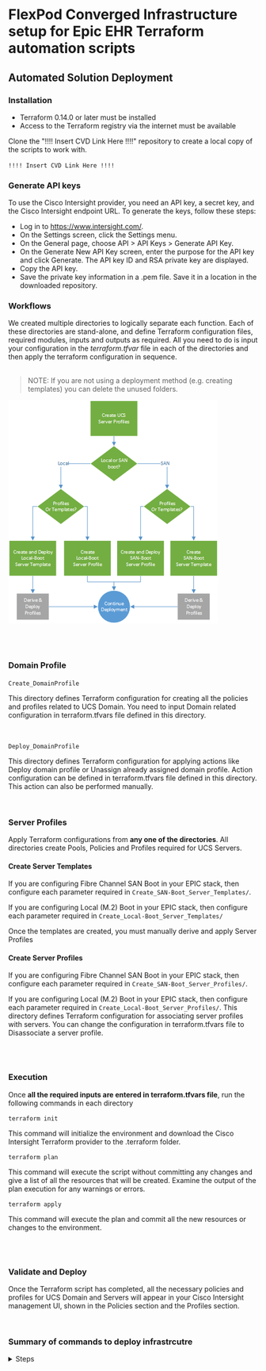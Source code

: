# FlexPod Converged Infrastructure setup for Epic EHR Terraform automation scripts  

## Automated Solution Deployment

### Installation

- Terraform 0.14.0 or later must be installed
- Access to the Terraform registry via the internet must be available

Clone the "!!!! Insert CVD Link Here !!!!"  repository to create a local copy of the scripts to work with.


`!!!! Insert CVD Link Here !!!!`


### Generate API keys

To use the Cisco Intersight provider, you need an API key, a secret key, and the Cisco Intersight endpoint URL. To generate the keys, follow these steps:
- Log in to https://www.intersight.com/.
- On the Settings screen, click the Settings menu.
- On the General page, choose API > API Keys > Generate API Key.
- On the Generate New API Key screen, enter the purpose for the API key and click Generate. The API key ID and RSA private key are displayed.
- Copy the API key.
- Save the private key information in a .pem file. Save it in a location in the downloaded repository.






### Workflows

We created multiple directories to logically separate each function. Each of these directories are stand-alone, and define Terraform configuration files, required modules, inputs and outputs as required. All you need to do is input your configuration in the *terraform.tfvar* file in each of the directories and then apply the terraform configuration in sequence.  
<br />
>NOTE: If you are not using a deployment method (e.g. creating templates) you can delete the unused folders. 

![Terraform Flow Diagram](../images/TF_Flow.png)


 
<br />
<br />

### Domain Profile 

`Create_DomainProfile`

This directory defines Terraform configuration for creating all the policies and profiles related to UCS Domain. 
You need to input Domain related configuration in terraform.tfvars file defined in this directory.

<br />


`Deploy_DomainProfile`

This directory defines Terraform configuration for applying actions like Deploy domain profile or Unassign already assigned domain profile. 
Action configuration can be defined in terraform.tfvars file defined in this directory. This action can also be performed manually.


<br />

### Server Profiles  

Apply Terraform configurations from **any one of the directories**. All directories create Pools, Policies and Profiles required for UCS Servers.  

#### Create Server Templates 

If you are configuring Fibre Channel SAN Boot in your EPIC stack, then configure each parameter required in `Create_SAN-Boot_Server_Templates/`.


If you are configuring Local (M.2) Boot in your EPIC stack, then configure each parameter required in `Create_Local-Boot_Server_Templates/` 

Once the templates are created, you must manually derive and apply Server Profiles


#### Create Server Profiles

If you are configuring Fibre Channel SAN Boot in your EPIC stack, then configure each parameter required in `Create_SAN-Boot_Server_Profiles/`.


If you are configuring Local (M.2) Boot in your EPIC stack, then configure each parameter required in `Create_Local-Boot_Server_Profiles/`. This directory defines Terraform configuration for associating server profiles with servers. 
You can change the configuration in terraform.tfvars file to Disassociate a server profile. 


<br />
<br />


### Execution
Once **all the required inputs are entered in terraform.tfvars file**, run the following commands in each directory
```
terraform init
```
This command will initialize the environment and download the Cisco Intersight Terraform provider to the .terraform folder.
```
terraform plan
```
This command will execute the script without committing any changes and give a list of all the resources that will be created. Examine the output of the plan execution for any warnings or errors.
```
terraform apply
```
This command will execute the plan and commit all the new resources or changes to the environment.

<br />
<br />


### Validate and Deploy
Once the Terraform script has completed, all the necessary policies and profiles for UCS Domain and Servers will appear in your Cisco Intersight management UI, shown in the Policies section and the Profiles section.

<br />

### Summary of commands to deploy infrastrcutre
<details><summary>Steps</summary>
<p>
Just to summarize, in each of the directories:
  <br />
(X) Chose the type of deployment (Templates or Profiles) you wish to use, and the boot method (SAN-boot or Local-Boot). Remove uneeded directories. 
  <br />
(X) Update "terraform.tfvars" file with required configuration
  <br />
(X) Run "Terraform commands" (init/plan/apply)
</p>
<br />
<br />
